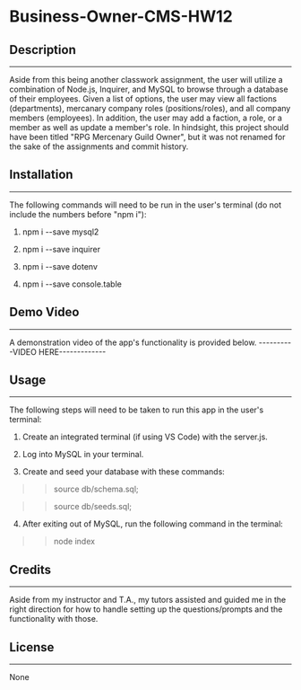 # Business-Owner-CMS-HW12

## Description 
---
Aside from this being another classwork assignment, the user will utilize a combination of Node.js, Inquirer, and MySQL to browse through a database of their employees. Given a list of options, the user may view all factions (departments), mercanary company roles (positions/roles), and all company members (employees). In addition, the user may add a faction, a role, or a member as well as update a member's role. In hindsight, this project should have been titled "RPG Mercenary Guild Owner", but it was not renamed for the sake of the assignments and commit history. 

## Installation
---
The following commands will need to be run in the user's terminal (do not include the numbers before "npm i"):

1) npm i --save mysql2

2) npm i --save inquirer

3) npm i --save dotenv

4) npm i --save console.table

## Demo Video
---
A demonstration video of the app's functionality is provided below.
----------VIDEO HERE-------------

## Usage 
---
The following steps will need to be taken to run this app in the user's terminal:

1) Create an integrated terminal (if using VS Code) with the server.js.

2) Log into MySQL in your terminal.

3) Create and seed your database with these commands:
>> source db/schema.sql;

>> source db/seeds.sql;

4) After exiting out of MySQL, run the following command in the terminal:
>> node index

## Credits
---
Aside from my instructor and T.A., my tutors assisted and guided me in the right direction for how to handle setting up the questions/prompts and the functionality with those.

## License 
---
None